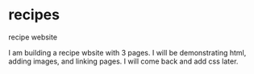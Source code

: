 # recipes
recipe website

I am building a recipe wbsite with 3 pages. I will be demonstrating html, adding images, and linking pages. 
I will come back and add css later.
